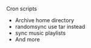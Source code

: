 Cron scripts

- Archive home directory
- randomsync use tar instead
- sync music playlists
- And more